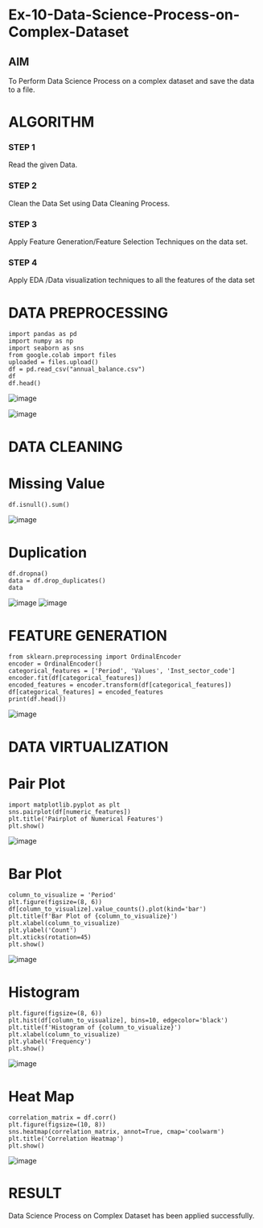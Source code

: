 # Ex-10-Data-Science-Process-on-Complex-Dataset

## AIM
To Perform Data Science Process on a complex dataset and save the data to a file. 

# ALGORITHM
### STEP 1
Read the given Data.
### STEP 2
Clean the Data Set using Data Cleaning Process.
### STEP 3
Apply Feature Generation/Feature Selection Techniques on the data set.
### STEP 4
Apply EDA /Data visualization techniques to all the features of the data set

# DATA PREPROCESSING
```
import pandas as pd
import numpy as np
import seaborn as sns
from google.colab import files
uploaded = files.upload()
df = pd.read_csv("annual_balance.csv")
df
df.head()
```
![image](https://github.com/ManiKandan228/Ex-10-Data-Science-Process-on-Complex-Dataset/assets/119160414/45c8afb7-2a2b-47a4-be89-c201ba2a12f8)

![image](https://github.com/ManiKandan228/Ex-10-Data-Science-Process-on-Complex-Dataset/assets/119160414/cfc5b441-1b5d-482d-971d-df25ceca7943)
# DATA CLEANING
# Missing Value
```
df.isnull().sum()
```
![image](https://github.com/ManiKandan228/Ex-10-Data-Science-Process-on-Complex-Dataset/assets/119160414/0624c40a-7503-41fa-a590-adbca9246384)
# Duplication
```
df.dropna()
data = df.drop_duplicates()
data
```
![image](https://github.com/ManiKandan228/Ex-10-Data-Science-Process-on-Complex-Dataset/assets/119160414/d853aaad-6b01-4dd9-8a98-9674f78135ce)
![image](https://github.com/ManiKandan228/Ex-10-Data-Science-Process-on-Complex-Dataset/assets/119160414/cf41fe93-5d95-4df3-b3cf-c4ffc223fc32)
# FEATURE GENERATION
```
from sklearn.preprocessing import OrdinalEncoder
encoder = OrdinalEncoder()
categorical_features = ['Period', 'Values', 'Inst_sector_code']
encoder.fit(df[categorical_features])
encoded_features = encoder.transform(df[categorical_features])
df[categorical_features] = encoded_features
print(df.head())
```
![image](https://github.com/ManiKandan228/Ex-10-Data-Science-Process-on-Complex-Dataset/assets/119160414/b0819bfc-e294-4cbf-927f-721fbb6e612c)
# DATA VIRTUALIZATION
# Pair Plot
```
import matplotlib.pyplot as plt
sns.pairplot(df[numeric_features])
plt.title('Pairplot of Numerical Features')
plt.show()
```
![image](https://github.com/ManiKandan228/Ex-10-Data-Science-Process-on-Complex-Dataset/assets/119160414/3689058e-1d9e-4f76-8217-44a8434e0326)

# Bar Plot
```
column_to_visualize = 'Period'
plt.figure(figsize=(8, 6))
df[column_to_visualize].value_counts().plot(kind='bar')
plt.title(f'Bar Plot of {column_to_visualize}')
plt.xlabel(column_to_visualize)
plt.ylabel('Count')
plt.xticks(rotation=45)
plt.show()
```
![image](https://github.com/ManiKandan228/Ex-10-Data-Science-Process-on-Complex-Dataset/assets/119160414/67d80bae-47bd-4184-81b9-655a72530485)

# Histogram
```
plt.figure(figsize=(8, 6))
plt.hist(df[column_to_visualize], bins=10, edgecolor='black')
plt.title(f'Histogram of {column_to_visualize}')
plt.xlabel(column_to_visualize)
plt.ylabel('Frequency')
plt.show()
```
![image](https://github.com/ManiKandan228/Ex-10-Data-Science-Process-on-Complex-Dataset/assets/119160414/56e43c01-ae5d-4025-b42b-ca109e603d57)

# Heat Map
```
correlation_matrix = df.corr()
plt.figure(figsize=(10, 8))
sns.heatmap(correlation_matrix, annot=True, cmap='coolwarm')
plt.title('Correlation Heatmap')
plt.show()
```
![image](https://github.com/ManiKandan228/Ex-10-Data-Science-Process-on-Complex-Dataset/assets/119160414/c55419db-167c-44c9-9dde-ca6efdcb3883)

# RESULT 
 Data Science Process on Complex Dataset has been applied successfully.
